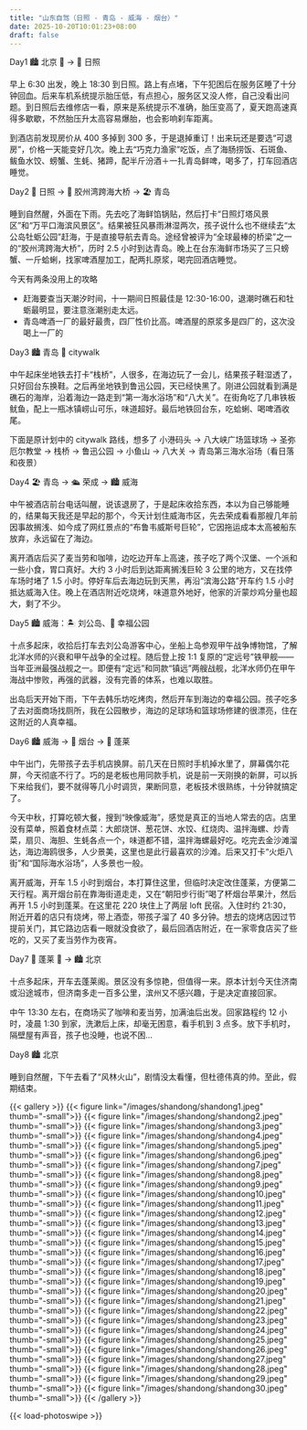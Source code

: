 ```yaml
---
title: "山东自驾（日照 - 青岛 - 威海 - 烟台）"
date: 2025-10-20T10:01:23+08:00
draft: false
---
```


Day1 🏙️ 北京 🚗 → 🌊 日照

早上 6:30 出发，晚上 18:30 到日照。路上有点堵，下午犯困后在服务区睡了十分钟回血。后来车机系统提示胎压低，有点担心，服务区又没人修，自己没看出问题。到日照后去维修店一看，原来是系统提示不准确，胎压变高了，夏天跑高速真得多歇歇，不然胎压升太高容易爆胎，也会影响刹车距离。

到酒店前发现房价从 400 多掉到 300 多，于是退掉重订！出来玩还是要选“可退房”，价格一天能变好几次。晚上去“巧克力渔家”吃饭，点了海肠捞饭、石斑鱼、鲅鱼水饺、螃蟹、生蚝、猪蹄，配半斤汾酒＋一扎青岛鲜啤，喝多了，打车回酒店睡觉。


Day2 🌊 日照 → 🌉 胶州湾跨海大桥 → 🏖️ 青岛

睡到自然醒，外面在下雨。先去吃了海鲜馅锅贴，然后打卡“日照灯塔风景区”和“万平口海滨风景区”。结果被狂风暴雨淋湿两次，孩子说什么也不继续去“太公岛牡蛎公园”赶海，于是直接导航去青岛。途经曾被评为“全球最棒的桥梁”之一的“胶州湾跨海大桥”，历时 2.5 小时到达青岛。晚上在台东海鲜市场买了三只螃蟹、一斤蛤蜊，找家啤酒屋加工，配两扎原浆，喝完回酒店睡觉。

今天有两条没用上的攻略
- 赶海要查当天潮汐时间，十一期间日照最佳是 12:30-16:00，退潮时礁石和牡蛎最明显，要注意涨潮别走太远。
- 青岛啤酒一厂的最好最贵，四厂性价比高。啤酒屋的原浆多是四厂的，这次没喝上一厂的


Day3 🏙️ 青岛 🚶 citywalk

中午起床坐地铁去打卡“栈桥”，人很多，在海边玩了一会儿，结果孩子鞋湿透了，只好回台东换鞋。之后再坐地铁到鲁迅公园，天已经快黑了。刚进公园就看到满是礁石的海岸，沿着海边一路走到“第一海水浴场”和“八大关”。在街角吃了几串铁板鱿鱼，配上一瓶冰镇崂山可乐，味道超好。最后地铁回台东，吃蛤蜊、喝啤酒收尾。

下面是原计划中的 citywalk 路线，想多了
小港码头 → 八大峡广场篮球场 → 圣弥厄尔教堂 → 栈桥 → 鲁迅公园 → 小鱼山 → 八大关 → 青岛第三海水浴场（看日落和夜景）


Day4 🏖️ 青岛 → 🛳️ 荣成 → 🏙️ 威海

中午被酒店前台电话叫醒，说该退房了，于是起床收拾东西，本以为自己够能睡的，结果每天我还是早起的那个，今天计划住威海市区，先去荣成看看那艘几年前因事故搁浅、如今成了网红景点的“布鲁韦威斯号巨轮”，它因拖运成本太高被船东放弃，永远留在了海边。

离开酒店后买了麦当劳和咖啡，边吃边开车上高速，孩子吃了两个汉堡、一个派和一些小食，胃口真好。大约 3 小时后到达距离搁浅巨轮 3 公里的地方，又在找停车场时堵了 1.5 小时。停好车后去海边玩到天黑，再沿“滨海公路”开车约 1.5 小时抵达威海入住。晚上在酒店附近吃烧烤，味道意外地好，他家的沂蒙炒鸡分量也超大，剩了不少。


Day5 🏙️ 威海：🏝️ 刘公岛、🌅 幸福公园

十点多起床，收拾后打车去刘公岛游客中心，坐船上岛参观甲午战争博物馆，了解北洋水师的兴衰和甲午战争的全过程。随后登上按 1:1 复原的“定远号”铁甲舰——当年亚洲最强战舰之一。即便有“定远”和同款“镇远”两艘战舰，北洋水师仍在甲午海战中惨败，再强的武器，没有完善的体系，也难以取胜。

出岛后天开始下雨，下午去韩乐坊吃烤肉，然后开车到海边的幸福公园。孩子吃多了去对面商场找厕所，我在公园散步，海边的足球场和篮球场修建的很漂亮，住在这附近的人真幸福。


Day6 🏙️ 威海 → 🍏 烟台 → 🏯 蓬莱

中午出门，先带孩子去手机店换屏。前几天在日照时手机掉水里了，屏幕偶尔花屏，今天彻底不行了。巧的是老板也用同款手机，说是前一天刚换的新屏，可以拆下来给我们，要不就得等几小时调货，果断同意，老板技术很熟练，十分钟就搞定了。

今天中秋，打算吃顿大餐，搜到“映像威海”，感觉是真正的当地人常去的店。店里没有菜单，照着食材点菜：大郎烧饼、葱花饼、水饺、红烧肉、温拌海螺、炒青菜，扇贝、海胆、生蚝各点一个，味道都不错，温拌海螺最好吃。吃完去金沙滩溜达，海边海鸥很多，人少景美，这里也是此行最喜欢的沙滩。后来又打卡“火炬八街”和“国际海水浴场”，人多景也一般。

离开威海，开车 1.5 小时到烟台，本打算住这里，但临时决定改住蓬莱，方便第二天行程。离开烟台前在靠海街道走走，又在“朝阳步行街”喝了杯烟台苹果汁，然后再开 1.5 小时到蓬莱。在这里花 220 块住上了两层 loft 民宿。入住时约 21:30，附近开着的店只有烧烤，带上酒壶，带孩子溜了 40 多分钟。想去的烧烤店因过节提前关门，其它路边店看一眼就没食欲了，最后回酒店附近，在一家零食店买了些吃的，又买了麦当劳作为夜宵。


Day7 🏯 蓬莱 🚗 → 🏙️ 北京

十点多起床，开车去蓬莱阁。景区没有多惊艳，但值得一来。原本计划今天住济南或沿途城市，但济南多走一百多公里，滨州又不感兴趣，于是决定直接回家。

中午 13:30 左右，在商场买了咖啡和麦当劳，加满油后出发。回家路程约 12 小时，凌晨 1:30 到家，洗漱后上床，却毫无困意，看手机到 3 点多。放下手机时，隔壁屋有声音，孩子也没睡，也说不困...


Day8 🏙️ 北京

睡到自然醒，下午去看了“风林火山”，剧情没太看懂，但杜德伟真的帅。至此，假期结束。

{{< gallery >}}
  {{< figure link="/images/shandong/shandong1.jpeg" thumb="-small">}}
  {{< figure link="/images/shandong/shandong2.jpeg" thumb="-small">}}
  {{< figure link="/images/shandong/shandong3.jpeg" thumb="-small">}}
  {{< figure link="/images/shandong/shandong4.jpeg" thumb="-small">}}
  {{< figure link="/images/shandong/shandong5.jpeg" thumb="-small">}}
  {{< figure link="/images/shandong/shandong6.jpeg" thumb="-small">}}
  {{< figure link="/images/shandong/shandong7.jpeg" thumb="-small">}}
  {{< figure link="/images/shandong/shandong8.jpeg" thumb="-small">}}
  {{< figure link="/images/shandong/shandong9.jpeg" thumb="-small">}}
  {{< figure link="/images/shandong/shandong10.jpeg" thumb="-small">}}
  {{< figure link="/images/shandong/shandong11.jpeg" thumb="-small">}}
  {{< figure link="/images/shandong/shandong12.jpeg" thumb="-small">}}
  {{< figure link="/images/shandong/shandong13.jpeg" thumb="-small">}}
  {{< figure link="/images/shandong/shandong14.jpeg" thumb="-small">}}
  {{< figure link="/images/shandong/shandong15.jpeg" thumb="-small">}}
  {{< figure link="/images/shandong/shandong16.jpeg" thumb="-small">}}
  {{< figure link="/images/shandong/shandong17.jpeg" thumb="-small">}}
  {{< figure link="/images/shandong/shandong18.jpeg" thumb="-small">}}
  {{< figure link="/images/shandong/shandong19.jpeg" thumb="-small">}}
  {{< figure link="/images/shandong/shandong20.jpeg" thumb="-small">}}
  {{< figure link="/images/shandong/shandong21.jpeg" thumb="-small">}}
  {{< figure link="/images/shandong/shandong22.jpeg" thumb="-small">}}
  {{< figure link="/images/shandong/shandong23.jpeg" thumb="-small">}}
  {{< figure link="/images/shandong/shandong24.jpeg" thumb="-small">}}
  {{< figure link="/images/shandong/shandong25.jpeg" thumb="-small">}}
  {{< figure link="/images/shandong/shandong26.jpeg" thumb="-small">}}
  {{< figure link="/images/shandong/shandong27.jpeg" thumb="-small">}}
  {{< figure link="/images/shandong/shandong28.jpeg" thumb="-small">}}
  {{< figure link="/images/shandong/shandong29.jpeg" thumb="-small">}}
  {{< figure link="/images/shandong/shandong30.jpeg" thumb="-small">}}
{{< /gallery >}}

{{< load-photoswipe >}}